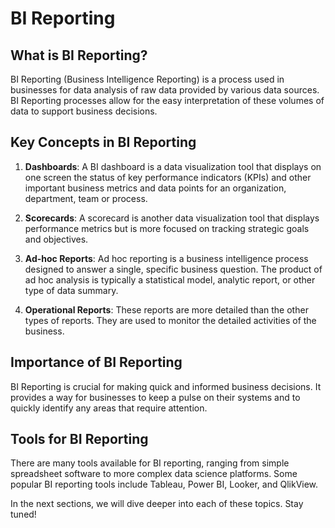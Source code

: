 # BI Reporting

## What is BI Reporting?

BI Reporting (Business Intelligence Reporting) is a process used in businesses for data analysis of raw data provided by various data sources. BI Reporting processes allow for the easy interpretation of these volumes of data to support business decisions.

## Key Concepts in BI Reporting

1. **Dashboards**: A BI dashboard is a data visualization tool that displays on one screen the status of key performance indicators (KPIs) and other important business metrics and data points for an organization, department, team or process.

2. **Scorecards**: A scorecard is another data visualization tool that displays performance metrics but is more focused on tracking strategic goals and objectives.

3. **Ad-hoc Reports**: Ad hoc reporting is a business intelligence process designed to answer a single, specific business question. The product of ad hoc analysis is typically a statistical model, analytic report, or other type of data summary.

4. **Operational Reports**: These reports are more detailed than the other types of reports. They are used to monitor the detailed activities of the business.

## Importance of BI Reporting

BI Reporting is crucial for making quick and informed business decisions. It provides a way for businesses to keep a pulse on their systems and to quickly identify any areas that require attention.

## Tools for BI Reporting

There are many tools available for BI reporting, ranging from simple spreadsheet software to more complex data science platforms. Some popular BI reporting tools include Tableau, Power BI, Looker, and QlikView.

In the next sections, we will dive deeper into each of these topics. Stay tuned!


